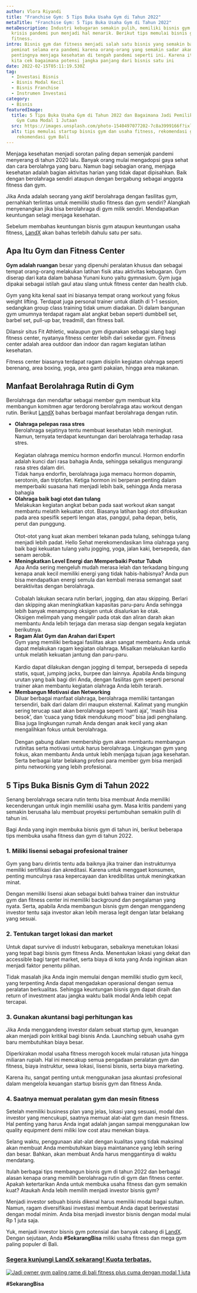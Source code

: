 ```yaml
---
author: Vlora Riyandi
title: "Franchise Gym: 5 Tips Buka Usaha Gym di Tahun 2022"
metaTitle: "Franchise Gym: 5 Tips Buka Usaha Gym di Tahun 2022"
metaDescription: Industri kebugaran semakin pulih, memiliki bisnis gym setelah
  krisis pandemi pun menjadi hal menarik. Berikut tips memulai bisnis gym dan
  fitness.
intro: Bisnis gym dan fitness menjadi salah satu bisnis yang semakin banyak
  peminat selama era pandemi karena orang-orang yang semakin sadar akan
  pentingnya menjaga kesehatan di tengah pandemi seperti ini. Karena itu, yuk
  kita cek bagaimana potensi jangka panjang dari bisnis satu ini
date: 2022-02-15T05:11:19.530Z
tag:
  - Investasi Bisnis
  - Bisnis Modal Kecil
  - Bisnis Franchise
  - Instrumen Investasi
category:
  - Bisnis
featuredImage:
  title: 5 Tips Buka Usaha Gym di Tahun 2022 dan Bagaimana Jadi Pemilik Franchise
    Gym Cuma Modal 1 Jutaan
  src: https://images.unsplash.com/photo-1540497077202-7c8a3999166f?ixlib=rb-1.2.1&ixid=MnwxMjA3fDB8MHxwaG90by1wYWdlfHx8fGVufDB8fHx8&auto=format&fit=crop&w=1470&q=80
  alt: tips memulai startup bisnis gym dan usaha fitness, rekomendasi gym Jakarta,
    rekomendasi gym Bali
---
```

Menjaga kesehatan menjadi sorotan paling depan semenjak pandemi menyerang di tahun 2020 lalu. Banyak orang mulai mengadopsi gaya sehat dan cara berolahrga yang baru. Namun bagi sebagian orang, menjaga kesehatan adalah bagian aktivitas harian yang tidak dapat dipisahkan. Baik dengan berolahraga sendiri ataupun dengan bergabung sebagai anggota fitness dan gym.

Jika Anda adalah seorang yang aktif berolahraga dengan fasilitas gym, pernahkah terlintas untuk memiliki studio fitness dan gym sendiri? Alangkah menyenangkan jika bisa berolahraga di gym milik sendiri. Mendapatkan keuntungan selagi menjaga kesehatan.

Sebelum membahas keuntungan bisnis gym ataupun keuntungan usaha fitness, [LandX](https://landx.id/) akan bahas terlebih dahulu satu per satu.  

## Apa Itu Gym dan Fitness Center

**Gym adalah ruangan** besar yang dipenuhi peralatan khusus dan sebagai tempat orang-orang melakukan latihan fisik atau aktivitas kebugaran. Gym diserap dari kata dalam bahasa Yunani kuno yaitu gymnasium. Gym juga dipakai sebagai istilah gaul atau slang untuk fitness center dan health club.

Gym yang kita kenal saat ini biasanya tempat orang workout yang fokus weight lifting. Terdapat juga personal trainer untuk dilatih di 1-1 session, sedangkan group class training tidak umum diadakan. Di dalam bangunan gym umumnya terdapat ragam alat angkat beban seperti dumbbell set, barbel set, pull-up bar, treadmill, dan fitness ball.

Dilansir situs Fit Athletic, walaupun gym digunakan sebagai slang bagi fitness center, nyatanya fitness center lebih dari sekedar gym. Fitness center adalah area outdoor dan indoor dan ragam kegiatan latihan kesehatan.  

Fitness center biasanya terdapat ragam disiplin kegiatan olahraga seperti berenang, area boxing, yoga, area ganti pakaian, hingga area makanan.

## Manfaat Berolahraga Rutin di Gym

Berolahraga dan mendaftar sebagai member gym membuat kita membangun komitmen agar terdorong berolahraga atau workout dengan rutin. Berikut [LandX](https://landx.id/project/?utm_source=Blog&utm_medium=organic+keyword&utm_campaign=blog&utm_id=Blog) bahas berbagai manfaat berolahraga dengan rutin.

* **Olahraga pelepas rasa stres** \
  Berolahraga sejatinya tentu membuat kesehatan lebih meningkat. Namun, ternyata terdapat keuntungan dari berolahraga terhadap rasa stres.\
  \
  Kegiatan olahraga memicu hormon endorfin muncul. Hormon endorfin adalah kunci dari rasa bahagia Anda, sehingga sekaligus mengurangi rasa stres dalam diri. \
  Tidak hanya endorfin, berolahraga juga memacu hormon dopamin, serotonin, dan triptofan. Ketiga hormon ini berperan penting dalam memperbaiki suasana hati menjadi lebih baik, sehingga Anda merasa bahagia
* **Olahraga baik bagi otot dan tulang**\
  Melakukan kegiatan angkat beban pada saat workout akan sangat membantu melatih kekuatan otot. Biasanya latihan bagi otot difokuskan pada area spesifik seperti lengan atas, panggul, paha depan, betis, perut dan punggung.\
  \
  Otot-otot yang kuat akan memberi tekanan pada tulang, sehingga tulang menjadi lebih padat. Hello Sehat merekomendasikan lima olahraga yang baik bagi kekuatan tulang yaitu jogging, yoga, jalan kaki, bersepeda, dan senam aerobik. 
* **Meningkatkan Level Energi dan Memperbaiki Postur Tubuh**\
  Apa Anda sering mengeluh mudah merasa lelah dan terkadang bingung kenapa anak kecil memiliki energi yang tidak habis-habisnya? Anda pun bisa mendapatkan energi semula dan kembali merasa semangat saat beraktivitas dengan berolahraga.\
  \
  Cobalah lakukan secara rutin berlari, jogging, dan atau skipping. Berlari dan skipping akan meningkatkan kapasitas paru-paru Anda sehingga lebih banyak menampung oksigen untuk disalurkan ke otak. \
  Oksigen melimpah yang mengalir pada otak dan aliran darah akan membantu Anda lebih terjaga dan merasa siap dengan segala kegiatan berikutnya.
* **Ragam Alat Gym dan Arahan dari Expert**\
  Gym yang memiliki berbagai fasilitas akan sangat membantu Anda untuk dapat melakukan ragam kegiatan olahraga. Misalkan melakukan kardio untuk melatih kekuatan jantung dan paru-paru. \
  \
  Kardio dapat dilakukan dengan jogging di tempat, bersepeda di sepeda statis, squat, jumping jacks, burpee dan lainnya. Apabila Anda bingung urutan yang baik bagi diri Anda, dengan fasilitas gym seperti personal trainer akan membantu kegiatan olahraga Anda lebih terarah.
* **Membangun Motivasi dan Networking**\
  Diluar berbagai manfaat olahraga, berolahraga memiliki tantangan tersendiri, baik dari dalam diri maupun eksternal. Kalimat yang mungkin sering terucap saat akan berolahraga seperti ‘nanti aja’, ‘masih bisa besok’, dan ‘cuaca yang tidak mendukung mood’’ bisa jadi penghalang. Bisa juga lingkungan rumah Anda dengan anak kecil yang akan mengalihkan fokus untuk berolahraga.\
  \
  Dengan gabung dalam membership gym akan membantu membangun rutinitas serta motivasi untuk harus berolahraga. Lingkungan gym yang fokus, akan membantu Anda untuk lebih menjaga tujuan jaga kesehatan. Serta berbagai latar belakang profesi para member gym bisa menjadi pintu networking yang lebih profesional.

## 5 Tips Buka Bisnis Gym di Tahun 2022

Senang berolahraga secara rutin tentu bisa membuat Anda memiliki kecenderungan untuk ingin memiliki usaha gym. Masa kritis pandemi yang semakin berusaha lalu membuat proyeksi pertumbuhan semakin pulih di tahun ini. 

Bagi Anda yang ingin membuka bisnis gym di tahun ini, berikut beberapa tips membuka usaha fitness dan gym di tahun 2022.

### 1. Miliki lisensi sebagai profesional trainer

Gym yang baru dirintis tentu ada baiknya jika trainer dan instrukturnya memiliki sertifikasi dan akreditasi. Karena untuk menggaet konsumen, penting munculnya rasa kepercayaan dan kredibilitas untuk meningkatkan minat.

Dengan memiliki lisensi akan sebagai bukti bahwa trainer dan instruktur gym dan fitness center ini memiliki background dan pengalaman yang nyata. Serta, apabila Anda membangun bisnis gym dengan menggandeng investor tentu saja investor akan lebih merasa legit dengan latar belakang yang sesuai.

### 2. Tentukan target lokasi dan market

Untuk dapat survive di industri kebugaran, sebaiknya menetukan lokasi yang tepat bagi bisnis gym fitness Anda. Menentukan lokasi yang dekat dan accessible bagi target market, serta biaya di kota yang Anda inginkan akan menjadi faktor penentu pilihan. 

Tidak masalah jika Anda ingin memulai dengan memiliki studio gym kecil, yang terpenting Anda dapat mengadakan operasional dengan semua peralatan berkualitas. Sehingga keuntungan bisnis gym dapat diraih dan return of investment atau jangka waktu balik modal Anda lebih cepat tercapai.

### 3. Gunakan akuntansi bagi perhitungan kas

Jika Anda menggandeng investor dalam sebuat startup gym, keuangan akan menjadi poin kritikal bagi bisnis Anda. Launching sebuah usaha gym baru membutuhkan biaya besar.

Diperkirakan modal usaha fitness merogoh kocek mulai ratusan juta hingga miliaran rupiah. Hal ini mencakup semua pengadaan peralatan gym dan fitness, biaya instruktur, sewa lokasi, lisensi bisnis, serta biaya marketing.

Karena itu, sangat penting untuk menggunakan jasa akuntasi profesional dalam mengelola keuangan startup bisnis gym dan fitness Anda.

### 4. Saatnya memuat peralatan gym dan mesin fitness

Setelah memiliki business plan yang jelas, lokasi yang sesuasi, modal dan investor yang mencukupi, saatnya memuat alat-alat gym dan mesin fitness. Hal penting yang harus Anda ingat adalah jangan sampai menggunakan low quality equipment demi miliki low cost atau menekan biaya.

Selang waktu, penggunaan alat-alat dengan kualitas yang tidak maksimal akan membuat Anda membutuhkan biaya maintanance yang lebih sering dan besar. Bahkan, akan membuat Anda harus menggantinya di waktu mendatang.

Itulah berbagai tips membangun bisnis gym di tahun 2022 dan berbagai alasan kenapa orang memilih berolahraga rutin di gym dan fitness center. Apakah ketertarikan Anda untuk membuka usaha fitness dan gym semakin kuat? Ataukah Anda lebih memilih menjadi investor bisnis gym?

Menjadi investor sebuah bisnis dikenal harus memiliki modal bagai sultan. Namun, ragam diversifikasi investasi membuat Anda dapat berinvestasi dengan modal minim. Anda bisa menjadi investor bisnis dengan modal mulai Rp 1 juta saja.

Yuk, menjadi investor bisnis gym potensial dan banyak cabang di [LandX](https://landx.id/project/?utm_source=Blog&utm_medium=organic+keyword&utm_campaign=blog&utm_id=Blog). Dengan sejutaan, Anda **\#SekarangBisa** miliki usaha fitness dan mega gym paling populer di Bali. 

### [Segera kunjungi LandX sekarang! Kuota terbatas.](https://landx.id/project/?utm_source=Blog&utm_medium=organic+keyword&utm_campaign=blog&utm_id=Blog)

[![Jadi owner gym paling rame di bali fitness plus cuma dengan modal 1 juta](https://media.discordapp.net/attachments/913743599844343808/940505848801792010/Thumbnail_Fitness_Pluss_2-01.png)](https://landx.id/project/?utm_source=Blog&utm_medium=organic+keyword&utm_campaign=blog&utm_id=Blog)

**\#SekarangBisa**
